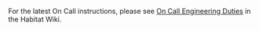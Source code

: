 For the latest On Call instructions, please see [On Call Engineering Duties](https://github.com/habitat-sh/habitat/wiki/On-Call-Engineering-Duties) in the Habitat Wiki.
